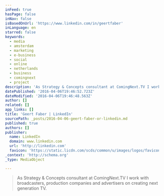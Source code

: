 ```yaml
---
inFeed: true
hasPage: false
inNav: false
isBasedOnUrl: 'https://www.linkedin.com/in/geertfaber'
inLanguage: en
starred: false
keywords:
  - media
  - amsterdam
  - marketing
  - e-business
  - social
  - online
  - netherlands
  - business
  - comingnext
  - project
description: 'As Strategy & Concepts consultant at ComingNext.TV I work with broadcasters, production companies and advertisers on creating next generation TV.'
datePublished: '2016-04-06T19:46:52.723Z'
dateModified: '2016-04-06T19:46:48.563Z'
author: []
related: []
app_links: []
title: 'Geert Faber | LinkedIn'
sourcePath: _posts/2016-04-06-geert-faber-or-linkedin.md
published: true
authors: []
publisher:
  name: LinkedIn
  domain: www.linkedin.com
  url: 'http://linkedin.com'
  favicon: 'https://static.licdn.com/scds/common/u/images/logos/favicons/v1/favicon.ico'
_context: 'http://schema.org'
_type: MediaObject

---
```

> As Strategy & Concepts consultant at ComingNext.TV I work with broadcasters, production companies and advertisers on creating next generation TV.